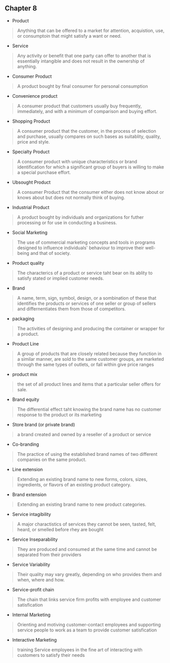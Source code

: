 ## Chapter 8
* Product

> Anything that can be offered to a market for attention, acquistion, use, or consumptoin that might satisfy a want or need.

* Service 

> Any activity or benefit that one party can offer to another that is essentially intangible and does not result in the ownership of anything.

* Consumer Product

> A product bought by final consumer for personal consumption

* Convenience product

> A consumer product that customers usually buy frequently, immediately, and with a minimum of comparison and buying effort.

* Shopping Product

> A consumer product that the customer, in the process of selection and purchase, usually compares on such bases as suitablity, quality, price and style.

* Specialty Product 

> A consumer product with unique characteristics or brand identification for which a significant group of buyers is willing to make a special purchase effort.

* Ubsought Product 

> A consumer Product that the consumer either does not know about or knows about but does not normally think of buying.

* Industrial Product 

> A product bought by individuals and organizations for futher processing or for use in conducting a business.

* Social Marketing 

> The use of commercial marketing concepts and tools in programs designed to influence individuals' behaviour to improve their well-being and that of society.

* Product quality

> The characterics of a product or service taht bear on its ablity to satisfy stated or implied customer needs.

* Brand 

> A name, term, sign, symbol, design, or a sombination of these that identifies the products or services of one seller or group of sellers and differnentiates them from those of competitors.

* packaging

> The activities of designing and producing the container or wrapper for a product.

* Product Line

> A group of products that are closely related because they function in a similar manner, are sold to the same customer groups, are marketed through the same types of outlets, or fall within give price ranges

* product mix

> the set of all product lines and items that a particular seller offers for sale.

* Brand equity

> The differential effect taht knowing the brand name has no customer response to the product or its marketing 

* Store brand (or private brand) 

> a brand created and owned by a reseller of a product or service

* Co-branding 

> The practice of using the established brand names of two different companies on the same product.

* Line extension 

> Extending an existing brand name to new forms, colors, sizes, ingredients, or flavors of an existing product category.

* Brand extension 

> Extending an existing brand name to new product categories.

* Service intagibility 

> A major charactistics of services they cannot be seen, tasted, felt, heard, or smelled before rhey are bought

* Service Inseparability 

> They are produced and consumed at the same time and cannot be separated from their providers

* Service Variability 

> Their quality may vary greatly, depending on who provides them and when, where and how.

* Service-profit chain 

> The chain that links service firm profits with employee and customer satisfication

* Internal Marketing 

> Orienting and motiving customer-contact employees and supporting service people to work as a team to provide customer satisfication 

* Interactive Marketing 

> training Service employees in the fine art of interacting with customers to satisfy their needs
